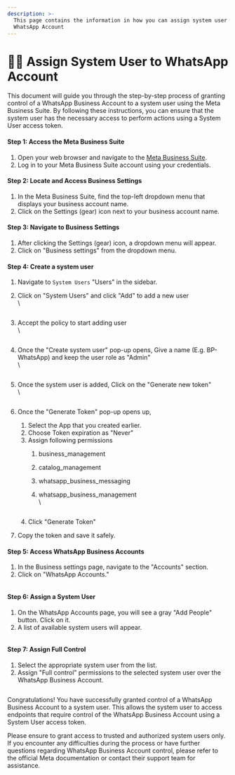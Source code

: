 ```yaml
---
description: >-
  This page contains the information in how you can assign system user to the
  WhatsApp Account
---
```


# 🦸‍♀️ Assign System User to WhatsApp Account

This document will guide you through the step-by-step process of granting control of a WhatsApp Business Account to a system user using the Meta Business Suite. By following these instructions, you can ensure that the system user has the necessary access to perform actions using a System User access token.

#### **Step 1:** Access the Meta Business Suite

1. Open your web browser and navigate to the [Meta Business Suite](https://business.facebook.com/).
2. Log in to your Meta Business Suite account using your credentials.

#### **Step 2:** Locate and Access Business Settings

1. In the Meta Business Suite, find the top-left dropdown menu that displays your business account name.
2. Click on the Settings (gear) icon next to your business account name.

#### **Step 3:** Navigate to Business Settings

1. After clicking the Settings (gear) icon, a dropdown menu will appear.
2. Click on "Business settings" from the dropdown menu.

#### **Step 4:** Create a system user

1. Navigate to `System Users` "Users" in the sidebar.
2.  Click on "System Users" and click "Add" to add a new user\
    \


    <figure><img src="../../../../../.gitbook/assets/1 – 28.png" alt=""><figcaption></figcaption></figure>
3.  Accept the policy to start adding user\
    \


    <figure><img src="../../../../../.gitbook/assets/1 – 29.png" alt=""><figcaption></figcaption></figure>
4.  Once the "Create system user" pop-up opens, Give a name (E.g. BP-WhatsApp) and keep the user role as "Admin"\
    \


    <figure><img src="../../../../../.gitbook/assets/1 – 30.png" alt=""><figcaption></figcaption></figure>
5.  Once the system user is added, Click on the "Generate new token"\
    \


    <figure><img src="../../../../../.gitbook/assets/1 – 31.png" alt=""><figcaption></figcaption></figure>
6. Once the "Generate Token" pop-up opens up,
   1. Select the App that you created earlier.
   2. Choose Token expiration as "Never"
   3. Assign following permissions
      1. business\_management
      2. catalog\_management
      3. whatsapp\_business\_messaging
      4.  whatsapp\_business\_management\
          \


          <figure><img src="../../../../../.gitbook/assets/1 – 32.png" alt=""><figcaption></figcaption></figure>
   4. Click "Generate Token"
7. Copy the token and save it safely.

#### **Step 5:** Access WhatsApp Business Accounts

1. In the Business settings page, navigate to the "Accounts" section.
2. Click on "WhatsApp Accounts."

<figure><img src="../../../../../.gitbook/assets/1 – 33.png" alt=""><figcaption></figcaption></figure>

#### **Step 6:** Assign a System User

1. On the WhatsApp Accounts page, you will see a gray "Add People" button. Click on it.
2. A list of available system users will appear.

<figure><img src="../../../../../.gitbook/assets/1 – 34.png" alt=""><figcaption></figcaption></figure>

#### **Step 7:** Assign Full Control

1. Select the appropriate system user from the list.
2. Assign "Full control" permissions to the selected system user over the WhatsApp Business Account.

<figure><img src="../../../../../.gitbook/assets/1 – 35.png" alt=""><figcaption></figcaption></figure>

Congratulations! You have successfully granted control of a WhatsApp Business Account to a system user. This allows the system user to access endpoints that require control of the WhatsApp Business Account using a System User access token.

Please ensure to grant access to trusted and authorized system users only. If you encounter any difficulties during the process or have further questions regarding WhatsApp Business Account control, please refer to the official Meta documentation or contact their support team for assistance.

